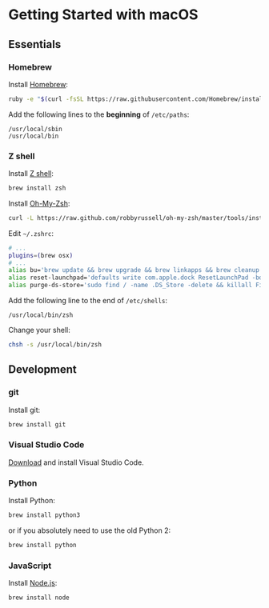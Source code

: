 # Getting Started with macOS

## Essentials

### Homebrew

Install [Homebrew](http://brew.sh/):

```bash
ruby -e "$(curl -fsSL https://raw.githubusercontent.com/Homebrew/install/master/install)"
```

Add the following lines to the **beginning** of `/etc/paths`:

    /usr/local/sbin
    /usr/local/bin

### Z shell

Install [Z shell](http://www.zsh.org/):

```bash
brew install zsh
```

Install [Oh-My-Zsh](http://ohmyz.sh/):

```bash
curl -L https://raw.github.com/robbyrussell/oh-my-zsh/master/tools/install.sh | sh
```

Edit `~/.zshrc`:

```bash
# ...
plugins=(brew osx)
# ...
alias bu='brew update && brew upgrade && brew linkapps && brew cleanup --force -s'
alias reset-launchpad='defaults write com.apple.dock ResetLaunchPad -bool true && killall Dock'
alias purge-ds-store='sudo find / -name .DS_Store -delete && killall Finder'
```

Add the following line to the end of `/etc/shells`:

    /usr/local/bin/zsh

Change your shell:

```bash
chsh -s /usr/local/bin/zsh
```

## Development

### git

Install git:

```bash
brew install git
```

### Visual Studio Code

[Download](https://code.visualstudio.com/Download) and install Visual Studio Code.

### Python

Install Python:

```bash
brew install python3
```

or if you absolutely need to use the old Python 2:

```bash
brew install python
```

### JavaScript

Install [Node.js](https://nodejs.org/):

```bash
brew install node
```
